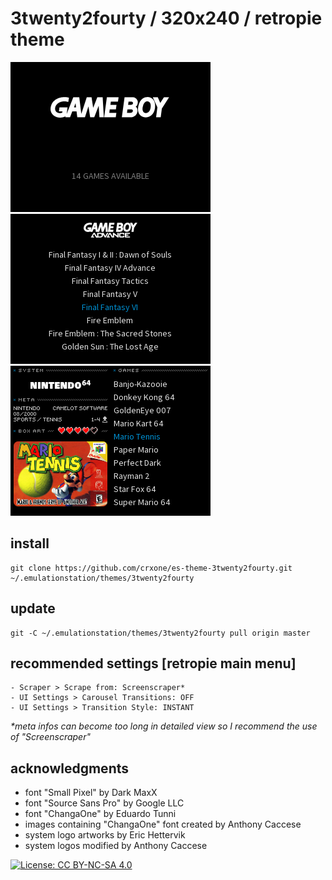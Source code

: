 # 3twenty2fourty / 320x240 / retropie theme

![system view](https://github.com/crxone/es-theme-3twenty2fourty/blob/master/inc/preview/system.png?raw=true) ![basic view](https://github.com/crxone/es-theme-3twenty2fourty/blob/master/inc/preview/basic.png?raw=true) ![detailed view](https://github.com/crxone/es-theme-3twenty2fourty/blob/master/inc/preview/detailed.png?raw=true)

## install
```
git clone https://github.com/crxone/es-theme-3twenty2fourty.git ~/.emulationstation/themes/3twenty2fourty
```
## update
```
git -C ~/.emulationstation/themes/3twenty2fourty pull origin master
```
## recommended settings [retropie main menu]
```
- Scraper > Scrape from: Screenscraper*
- UI Settings > Carousel Transitions: OFF
- UI Settings > Transition Style: INSTANT
```
*\*meta infos can become too long in detailed view so I recommend the use of "Screenscraper"*
## acknowledgments
- font "Small Pixel" by Dark MaxX
- font "Source Sans Pro" by Google LLC
- font "ChangaOne" by Eduardo Tunni
- images containing "ChangaOne" font created by Anthony Caccese
- system logo artworks by Eric Hettervik
- system logos modified by Anthony Caccese

[![License: CC BY-NC-SA 4.0](https://img.shields.io/badge/license-CC/BY--NC--SA-yellow.svg?style=for-the-badge)](https://creativecommons.org/licenses/by-nc-sa/4.0/)
